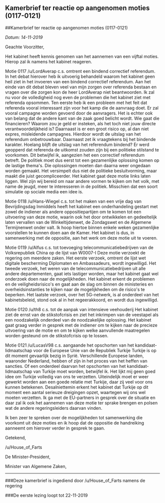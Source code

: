 ## Kamerbrief ter reactie op aangenomen moties (0117-0121) 
 
##Kamerbrief ter reactie op aangenomen moties (0117-0121) 
 
 *Datum: 14-11-2019*
	
Geachte Voorzitter,
	
Het kabinet heeft kennis genomen van het aannemen van een vijftal moties. Hierop zal ik namens het kabinet reageren. 
	
Motie 0117 /u/LordAverap c.s. omtrent een bindend correctief referendum.
In het debat hierover heb ik uitvoerig behandeld waarom het kabinet geen heil ziet in het invoeren van een bindend correctief referendum. Aan het einde van dit debat bleven veel van mijn zorgen over referenda bestaan en vragen over die zorgen kon de heer LordAverap niet beantwoorden. Ik zal nu voor de volledigheid nog even de problemen die het kabinet ziet met referenda opsommen. Ten eerste heb ik een probleem met het feit dat referenda vooral interessant zijn voor het kamp die de aanvraag doet. Er zal vooral campagne worden gevoerd door de aanvragers. Het is echter ook van belang dat de andere kant van de zaak goed belicht wordt. Wie gaat die financieren? Waarom zou je geld er insteken, als het toch niet jouw directe verantwoordelijkheid is? Daarnaast is er een groot risico op, al dan niet expres, misleidende campagnes. Hierdoor wordt de uitslag van het referendum onbetrouwbaar. Daarnaast zet ik vraagtekens bij het bindende karakter. Hoelang blijft de uitslag van het referendum bindend? Er werd geopperd dat referenda de uitkomst zouden zijn bij een politieke stilstand te voorkomen. Dit betwijfel ik, aangezien het een correctief referendum betreft. De politiek moet dus eerst tot een gezamenlijke oplossing komen op de lastige thema's. Die oplossingen moeten dan daarna weer ongedaan worden gemaakt. Het versimpelt dus niet de politieke besluitvorming, maar maakt die juist gecompliceerder. Het kabinet gaat deze motie links laten liggen. Wel zijn wij bereid om naar andere vormen te kijken om het volk, met name de jeugd, meer te interesseren in de politiek. Misschien dat een soort simulatie op sociale media een idee is.
	
Motie 0118 /u/Hans-Wiegel c.s. tot het maken van een vrije dag van Bevrijdingsdag
Inmiddels heeft het kabinet een onderhandeling gestart met zowel de indiener als andere oppositiepartijen om te komen tot een uitvoering van deze motie, waarin ook het door ontwikkelen en gedeeltelijk laten vervallen van de Winkeltijdenwet, de Zondagswet en de Algemene Termijnenwet onder valt. Ik hoop hiertoe binnen enkele weken gezamenlijke voorstellen te kunnen doen aan de Kamer. Het kabinet is dus, in samenwerking met de oppositie, aan het werk om deze motie uit te voeren.
	
Motie 0119 /u/Alfus c.s. tot toevoeging telecommunicatiebedrijven van de Volksrepubliek China op de lijst van W0007-I
Deze motie verzoekt de regering om meerdere zaken. Het eerste verzoek, omtrent de lijst wet digitale bescherming Diplomaten en Ambassadeurs, wordt ingewilligd. Het tweede verzoek, het weren van de telecommunicatiebedrijven uit alle andere departementen, gaat iets lastiger worden, maar het kabinet gaat wel onderzoek doen naar de mogelijkheden. Het kabinet erkent de problemen en de veiligheidsrisico's en gaat aan de slag om binnen de ministeries en overheidsinstanties te kijken naar de mogelijkheden om de risico's te beperken. Het laatste verzoek, over het 5G-netwerk, is al onderdeel van het kabinetsbeleid, stond ook al in het regeerakkoord, en wordt dus ingewilligd.
	
Motie 0120 /u/th8 c.s. tot de aanpak van intensieve veehouderij
Het kabinet ziet de ernst van de stikstofcrisis en ziet het inkrimpen van de veestapel als een noodzakelijk onderdeel van de noodzakelijke oplossing. Het kabinet gaat graag verder in gesprek met de indiener om te kijken naar de precieze uitvoering van de motie en om te kijken welke aanvullende maatregelen worden gesteund om de stikstofcrisis op te lossen.
	
Motie 0121 /u/LucasV98 c.s. aangaande het opschorten van het kandidaat-lidmaatschap voor de Europese Unie van de Republiek Turkije
Turkije is op dit moment gevaarlijk bezig in Syrië. Verschillende Europese landen, waaronder Nederland, hebben of zijn in het proces van het heffen van sancties. Of een onderdeel daarvan het opschorten van het kandidaat-lidmaatschap van Turkije moet worden, betwijfel ik. Het lijkt mij geen goed idee om Turkije volledig van ons te verzetten. Uiteindelijk moet er weer gewerkt worden aan een goede relatie met Turkije, daar zij veel voor ons kunnen betekenen. Desalniettemin erkent het kabinet dat Turkije op dit moment een aantal serieuze dreigingen opzet, waartegen wij ons wel moeten verzetten. Ik ga met de EU-partners in gesprek over de situatie en daar zal ik ook het aannemen van deze motie ter sprake brengen en polsen wat de andere regeringsleiders daarvan vinden.
	
Ik ben zeer te spreken over de mogelijkheden tot samenwerking die voorkomt uit deze moties en ik hoop dat de oppositie de handreiking aanneemt om hierover verder in gesprek te gaan.
	
Getekend,

/u/House_of_Farts

De Minister-President,

Minister van Algemene Zaken,
	
---

###Deze kamerbrief is ingediend door /u/House_of_Farts namens de regering

###De eerste lezing loopt tot 22-11-2019